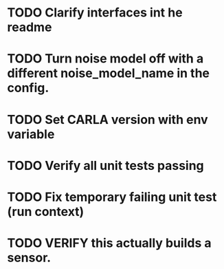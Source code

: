 # TODO Clarify interfaces int he readme
# TODO Turn noise model off with a different noise_model_name in the config.
# TODO Set CARLA version with env variable
# TODO Verify all unit tests passing
# TODO Fix temporary failing unit test (run context)
# TODO VERIFY this actually builds a sensor.

